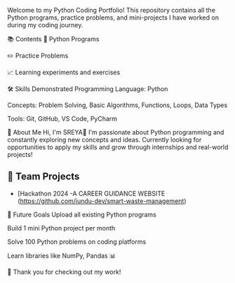 
Welcome to my Python Coding Portfolio!
This repository contains all the Python programs, practice problems, and mini-projects I have worked on during my coding journey. 

📚 Contents
🐍 Python Programs

✏️ Practice Problems

📈 Learning experiments and exercises

🛠️ Skills Demonstrated
Programming Language: Python

Concepts: Problem Solving, Basic Algorithms, Functions, Loops, Data Types

Tools: Git, GitHub, VS Code, PyCharm

📌 About Me
Hi, I'm SREYA👋
I'm passionate about Python programming and constantly exploring new concepts and ideas.
Currently looking for opportunities to apply my skills and grow through internships and real-world projects!


## 🚀 Team Projects
- [Hackathon 2024 -A CAREER GUIDANCE WEBSITE (https://github.com/jundu-dev/smart-waste-management)


🎯 Future Goals
 Upload all existing Python programs 

 Build 1 mini Python project per month 

 Solve 100 Python problems on coding platforms 

 Learn libraries like NumPy, Pandas 📊

📣 Thank you for checking out my work!



